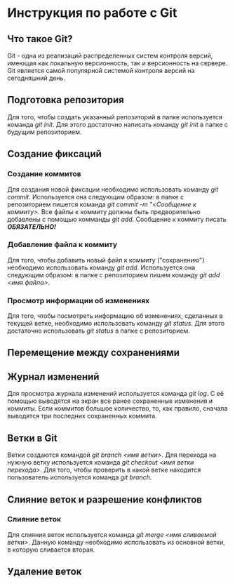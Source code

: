 # Инструкция по работе с Git

## Что такое Git?

Git - одна из реализаций распределенных систем контроля версий, имеющая как локальную версионность, так и версионность на сервере. Git является самой популярной системой контроля версий на сегодняшний день. 

## Подготовка репозитория

Для того, чтобы создать указанный репозиторий в папке используется команда *git init*. Для этого достаточно написать команду *git init* в папке с будущим репозиторием.

## Создание фиксаций

### Создание коммитов
Для создания новой фиксации необходимо использовать команду *git commit*. Используется она следующим образом: в папке с репозиторием пишется команда *git commit -m "<Сообщение к коммиту>*. Все файлы к коммиту должны быть предворительно добавлены с помощью комманды *git add*. Сообщение к коммиту писать ***ОБЯЗАТЕЛЬНО!***

### Добавление файла к коммиту
Для того, чтобы добавить новый файл к коммиту ("сохранению") необходимо использовать команду *git add*. Используется она следующим образом: в папке с репозиторием пишем команду *git add <имя файла>*.

### Просмотр информации об изменениях
Для того, чтобы посмотреть информацию об изменениях, сделанных в текущей ветке, необходимо использовать команду *git status*. Для этого достаточно использовать *git status* в папке с репозиторием.

## Перемещение между сохранениями

## Журнал изменений

Для просмотра журнала изменений используется команда *git log*. С её помощью выводятся на экран все ранее сохраненные изменения и коммиты. Если коммитов большое количество, то, как правило, сначала выводятся три последних сохраненных коммита.

## Ветки в Git

Ветки создаются командой *git branch <имя ветки>*. Для перехода на нужную ветку используется команда *git checkout <имя ветки перехода>*. Для того, чтобы проверить в какой ветке находится пользователь используется команда *git branch*.

## Слияние веток и разрешение конфликтов

### Слияние веток
Для слияния веток используется команда *git merge <имя сливаемой ветки>*. Данную команду необходимо использовать из основной ветки, в которую сливается вторая.

## Удаление веток